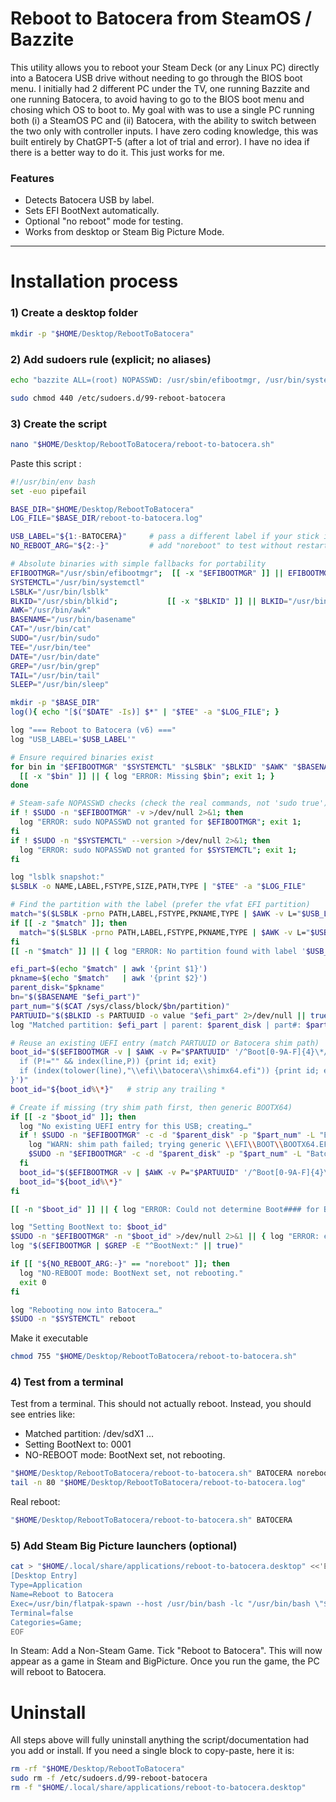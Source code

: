 # Reboot to Batocera from SteamOS / Bazzite

This utility allows you to reboot your Steam Deck (or any Linux PC) directly into a Batocera USB drive without needing to go through the BIOS boot menu.
I initially had 2 different PC under the TV, one running Bazzite and one running Batocera, to avoid having to go to the BIOS boot menu and chosing which OS to boot to.
My goal with was to use a single PC running both (i) a SteamOS PC and (ii) Batocera, with the ability to switch between the two only with controller inputs.
I have zero coding knowledge, this was built entirely by ChatGPT-5 (after a lot of trial and error). I have no idea if there is a better way to do it. This just works for me.

### Features
- Detects Batocera USB by label.
- Sets EFI BootNext automatically.
- Optional "no reboot" mode for testing.
- Works from desktop or Steam Big Picture Mode.

---

# Installation process

### 1) Create a desktop folder

```bash
mkdir -p "$HOME/Desktop/RebootToBatocera"
```

### 2) Add sudoers rule (explicit; no aliases)

```bash
echo "bazzite ALL=(root) NOPASSWD: /usr/sbin/efibootmgr, /usr/bin/systemctl" | sudo tee /etc/sudoers.d/99-reboot-batocera >/dev/null
```

```bash
sudo chmod 440 /etc/sudoers.d/99-reboot-batocera
```

### 3) Create the script

```bash
nano "$HOME/Desktop/RebootToBatocera/reboot-to-batocera.sh"
```

Paste this script :

```bash
#!/usr/bin/env bash
set -euo pipefail

BASE_DIR="$HOME/Desktop/RebootToBatocera"
LOG_FILE="$BASE_DIR/reboot-to-batocera.log"

USB_LABEL="${1:-BATOCERA}"     # pass a different label if your stick isn't named BATOCERA
NO_REBOOT_ARG="${2:-}"         # add "noreboot" to test without restarting

# Absolute binaries with simple fallbacks for portability
EFIBOOTMGR="/usr/sbin/efibootmgr";  [[ -x "$EFIBOOTMGR" ]] || EFIBOOTMGR="/usr/bin/efibootmgr"
SYSTEMCTL="/usr/bin/systemctl"
LSBLK="/usr/bin/lsblk"
BLKID="/usr/sbin/blkid";           [[ -x "$BLKID" ]] || BLKID="/usr/bin/blkid"
AWK="/usr/bin/awk"
BASENAME="/usr/bin/basename"
CAT="/usr/bin/cat"
SUDO="/usr/bin/sudo"
TEE="/usr/bin/tee"
DATE="/usr/bin/date"
GREP="/usr/bin/grep"
TAIL="/usr/bin/tail"
SLEEP="/usr/bin/sleep"

mkdir -p "$BASE_DIR"
log(){ echo "[$("$DATE" -Is)] $*" | "$TEE" -a "$LOG_FILE"; }

log "=== Reboot to Batocera (v6) ==="
log "USB_LABEL='$USB_LABEL'"

# Ensure required binaries exist
for bin in "$EFIBOOTMGR" "$SYSTEMCTL" "$LSBLK" "$BLKID" "$AWK" "$BASENAME" "$CAT" "$SUDO"; do
  [[ -x "$bin" ]] || { log "ERROR: Missing $bin"; exit 1; }
done

# Steam-safe NOPASSWD checks (check the real commands, not 'sudo true')
if ! $SUDO -n "$EFIBOOTMGR" -v >/dev/null 2>&1; then
  log "ERROR: sudo NOPASSWD not granted for $EFIBOOTMGR"; exit 1;
fi
if ! $SUDO -n "$SYSTEMCTL" --version >/dev/null 2>&1; then
  log "ERROR: sudo NOPASSWD not granted for $SYSTEMCTL"; exit 1;
fi

log "lsblk snapshot:"
$LSBLK -o NAME,LABEL,FSTYPE,SIZE,PATH,TYPE | "$TEE" -a "$LOG_FILE"

# Find the partition with the label (prefer the vfat EFI partition)
match="$($LSBLK -prno PATH,LABEL,FSTYPE,PKNAME,TYPE | $AWK -v L="$USB_LABEL" '$5=="part" && $2==L && $3=="vfat"{print $1" "$4; exit}')"
if [[ -z "$match" ]]; then
  match="$($LSBLK -prno PATH,LABEL,FSTYPE,PKNAME,TYPE | $AWK -v L="$USB_LABEL" '$5=="part" && $2==L{print $1" "$4; exit}')"
fi
[[ -n "$match" ]] || { log "ERROR: No partition found with label '$USB_LABEL'"; exit 1; }

efi_part=$(echo "$match" | awk '{print $1}')
pkname=$(echo "$match"   | awk '{print $2}')
parent_disk="$pkname"
bn="$($BASENAME "$efi_part")"
part_num="$($CAT /sys/class/block/$bn/partition)"
PARTUUID="$($BLKID -s PARTUUID -o value "$efi_part" 2>/dev/null || true)"
log "Matched partition: $efi_part | parent: $parent_disk | part#: $part_num | PARTUUID: ${PARTUUID:-unknown}"

# Reuse an existing UEFI entry (match PARTUUID or Batocera shim path)
boot_id="$($EFIBOOTMGR -v | $AWK -v P="$PARTUUID" '/^Boot[0-9A-F]{4}\*/{line=$0; id=substr($1,5);
  if (P!="" && index(line,P)) {print id; exit}
  if (index(tolower(line),"\\efi\\batocera\\shimx64.efi")) {print id; exit}
}')"
boot_id="${boot_id%\*}"   # strip any trailing *

# Create if missing (try shim path first, then generic BOOTX64)
if [[ -z "$boot_id" ]]; then
  log "No existing UEFI entry for this USB; creating…"
  if ! $SUDO -n "$EFIBOOTMGR" -c -d "$parent_disk" -p "$part_num" -L "Batocera (USB)" -l "\\\\EFI\\\\batocera\\\\shimx64.efi"; then
    log "WARN: shim path failed; trying generic \\EFI\\BOOT\\BOOTX64.EFI"
    $SUDO -n "$EFIBOOTMGR" -c -d "$parent_disk" -p "$part_num" -L "Batocera (USB)" -l "\\\\EFI\\\\BOOT\\\\BOOTX64.EFI" || true
  fi
  boot_id="$($EFIBOOTMGR -v | $AWK -v P="$PARTUUID" '/^Boot[0-9A-F]{4}\*/ && index($0,P){print substr($1,5)}' | $TAIL -n1)"
  boot_id="${boot_id%\*}"
fi

[[ -n "$boot_id" ]] || { log "ERROR: Could not determine Boot#### for Batocera"; exit 1; }

log "Setting BootNext to: $boot_id"
$SUDO -n "$EFIBOOTMGR" -n "$boot_id" >/dev/null 2>&1 || { log "ERROR: efibootmgr -n failed"; exit 1; }
log "$($EFIBOOTMGR | $GREP -E "^BootNext:" || true)"

if [[ "${NO_REBOOT_ARG:-}" == "noreboot" ]]; then
  log "NO-REBOOT mode: BootNext set, not rebooting."
  exit 0
fi

log "Rebooting now into Batocera…"
$SUDO -n "$SYSTEMCTL" reboot
```

Make it executable
```bash
chmod 755 "$HOME/Desktop/RebootToBatocera/reboot-to-batocera.sh"
```

### 4) Test from a terminal

Test from a terminal. This should not actually reboot. Instead, you should see entries like:
- Matched partition: /dev/sdX1 …
- Setting BootNext to: 0001
- NO-REBOOT mode: BootNext set, not rebooting.

```bash
"$HOME/Desktop/RebootToBatocera/reboot-to-batocera.sh" BATOCERA noreboot
tail -n 80 "$HOME/Desktop/RebootToBatocera/reboot-to-batocera.log"
```

Real reboot:
```bash
"$HOME/Desktop/RebootToBatocera/reboot-to-batocera.sh" BATOCERA
```


### 5) Add Steam Big Picture launchers (optional)

```bash
cat > "$HOME/.local/share/applications/reboot-to-batocera.desktop" <<'EOF'
[Desktop Entry]
Type=Application
Name=Reboot to Batocera
Exec=/usr/bin/flatpak-spawn --host /usr/bin/bash -lc "/usr/bin/bash \"$HOME/Desktop/RebootToBatocera/reboot-to-batocera.sh\" BATOCERA"
Terminal=false
Categories=Game;
EOF
```
In Steam: Add a Non-Steam Game. Tick "Reboot to Batocera". This will now appear as a game in Steam and BigPicture. Once you run the game, the PC will reboot to Batocera.

# Uninstall

All steps above will fully uninstall anything the script/documentation had you add or install.
If you need a single block to copy-paste, here it is:

```bash
rm -rf "$HOME/Desktop/RebootToBatocera"
sudo rm -f /etc/sudoers.d/99-reboot-batocera
rm -f "$HOME/.local/share/applications/reboot-to-batocera.desktop"
```
